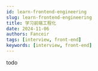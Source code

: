 ```yaml
---
id: learn-frontend-engineering
slug: learn-frontend-engineering
title: 学习前端工程化
date: 2024-11-06
authors: Fanceir
tags: [interview, front-end]
keywords: [interview, front-end]
---
```


todo
